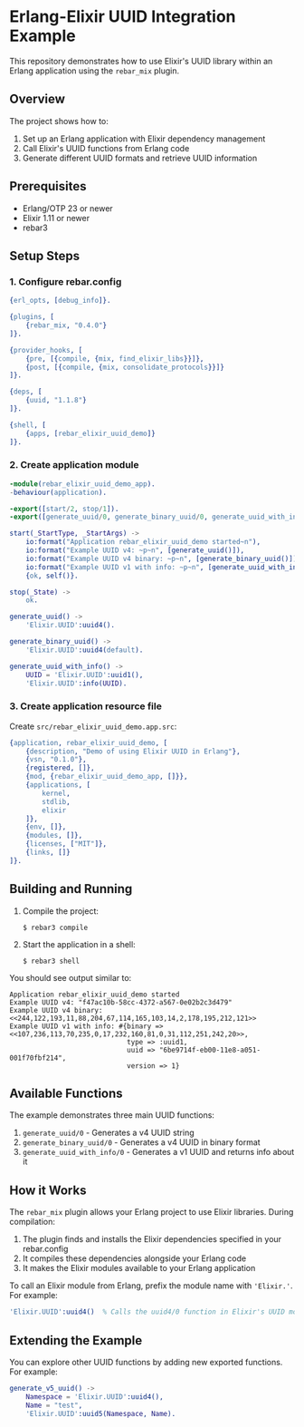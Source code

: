 # Erlang-Elixir UUID Integration Example

This repository demonstrates how to use Elixir's UUID library within an Erlang application using the `rebar_mix` plugin.

## Overview

The project shows how to:
1. Set up an Erlang application with Elixir dependency management
2. Call Elixir's UUID functions from Erlang code
3. Generate different UUID formats and retrieve UUID information

## Prerequisites

- Erlang/OTP 23 or newer
- Elixir 1.11 or newer
- rebar3

## Setup Steps

### 1. Configure rebar.config

```erlang
{erl_opts, [debug_info]}.

{plugins, [
    {rebar_mix, "0.4.0"}
]}.

{provider_hooks, [
    {pre, [{compile, {mix, find_elixir_libs}}]},
    {post, [{compile, {mix, consolidate_protocols}}]}
]}.

{deps, [
    {uuid, "1.1.8"}
]}.

{shell, [
    {apps, [rebar_elixir_uuid_demo]}
]}.
```

### 2. Create application module

```erlang
-module(rebar_elixir_uuid_demo_app).
-behaviour(application).

-export([start/2, stop/1]).
-export([generate_uuid/0, generate_binary_uuid/0, generate_uuid_with_info/0]).

start(_StartType, _StartArgs) ->
    io:format("Application rebar_elixir_uuid_demo started~n"),
    io:format("Example UUID v4: ~p~n", [generate_uuid()]),
    io:format("Example UUID v4 binary: ~p~n", [generate_binary_uuid()]),
    io:format("Example UUID v1 with info: ~p~n", [generate_uuid_with_info()]),
    {ok, self()}.

stop(_State) ->
    ok.

generate_uuid() ->
    'Elixir.UUID':uuid4().

generate_binary_uuid() ->
    'Elixir.UUID':uuid4(default).

generate_uuid_with_info() ->
    UUID = 'Elixir.UUID':uuid1(),
    'Elixir.UUID':info(UUID).
```

### 3. Create application resource file

Create `src/rebar_elixir_uuid_demo.app.src`:

```erlang
{application, rebar_elixir_uuid_demo, [
    {description, "Demo of using Elixir UUID in Erlang"},
    {vsn, "0.1.0"},
    {registered, []},
    {mod, {rebar_elixir_uuid_demo_app, []}},
    {applications, [
        kernel,
        stdlib,
        elixir
    ]},
    {env, []},
    {modules, []},
    {licenses, ["MIT"]},
    {links, []}
]}.
```

## Building and Running

1. Compile the project:
   ```
   $ rebar3 compile
   ```

2. Start the application in a shell:
   ```
   $ rebar3 shell
   ```

You should see output similar to:
```
Application rebar_elixir_uuid_demo started
Example UUID v4: "f47ac10b-58cc-4372-a567-0e02b2c3d479"
Example UUID v4 binary: <<244,122,193,11,88,204,67,114,165,103,14,2,178,195,212,121>>
Example UUID v1 with info: #{binary => <<107,236,113,70,235,0,17,232,160,81,0,31,112,251,242,20>>,
                             type => :uuid1,
                             uuid => "6be9714f-eb00-11e8-a051-001f70fbf214",
                             version => 1}
```

## Available Functions

The example demonstrates three main UUID functions:

1. `generate_uuid/0` - Generates a v4 UUID string
2. `generate_binary_uuid/0` - Generates a v4 UUID in binary format
3. `generate_uuid_with_info/0` - Generates a v1 UUID and returns info about it

## How it Works

The `rebar_mix` plugin allows your Erlang project to use Elixir libraries. During compilation:

1. The plugin finds and installs the Elixir dependencies specified in your rebar.config
2. It compiles these dependencies alongside your Erlang code
3. It makes the Elixir modules available to your Erlang application

To call an Elixir module from Erlang, prefix the module name with `'Elixir.'`. For example:
```erlang
'Elixir.UUID':uuid4()  % Calls the uuid4/0 function in Elixir's UUID module
```

## Extending the Example

You can explore other UUID functions by adding new exported functions. For example:

```erlang
generate_v5_uuid() ->
    Namespace = 'Elixir.UUID':uuid4(),
    Name = "test",
    'Elixir.UUID':uuid5(Namespace, Name).
```

